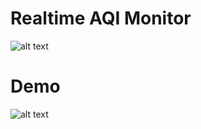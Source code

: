 # Realtime AQI Monitor

![alt text](https://raw.githubusercontent.com/keshav-space/esp_realtime_aqi/main/schematic_AQI_Monitor.png)

# Demo

![alt text](https://raw.githubusercontent.com/keshav-space/esp_realtime_aqi/main/demo.gif)

